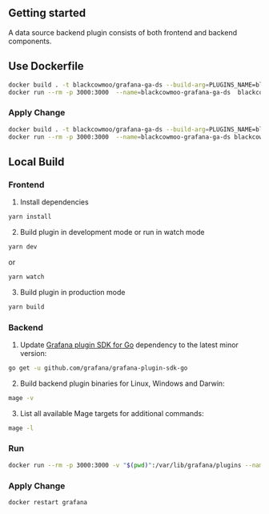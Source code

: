 ## Getting started

A data source backend plugin consists of both frontend and backend components.

## Use Dockerfile

```BASH
docker build . -t blackcowmoo/grafana-ga-ds --build-arg=PLUGINS_NAME=blackcowmoo-googleanalytics-datasource
docker run --rm -p 3000:3000  --name=blackcowmoo-grafana-ga-ds  blackcowmoo/grafana-ga-ds
```

### Apply Change

```BASH
docker build . -t blackcowmoo/grafana-ga-ds --build-arg=PLUGINS_NAME=blackcowmoo-googleanalytics-datasource
docker run --rm -p 3000:3000  --name=blackcowmoo-grafana-ga-ds blackcowmoo/grafana-ga-ds
```

## Local Build

### Frontend

1. Install dependencies

```BASH
yarn install
```

2. Build plugin in development mode or run in watch mode

```BASH
yarn dev
```

or

```BASH
yarn watch
```

3. Build plugin in production mode

```BASH
yarn build
```

### Backend

1. Update [Grafana plugin SDK for Go](https://grafana.com/docs/grafana/latest/developers/plugins/backend/grafana-plugin-sdk-for-go/) dependency to the latest minor version:

```bash
go get -u github.com/grafana/grafana-plugin-sdk-go
```

2. Build backend plugin binaries for Linux, Windows and Darwin:

```BASH
mage -v
```

3. List all available Mage targets for additional commands:

```BASH
mage -l
```

### Run

```BASH
docker run --rm -p 3000:3000 -v "$(pwd)":/var/lib/grafana/plugins --name=grafana -e "GF_PLUGINS_ALLOW_LOADING_UNSIGNED_PLUGINS=blackcowmoo-googleanalytics-datasource" grafana/grafana
```

### Apply Change

```BASH
docker restart grafana
```
